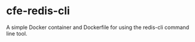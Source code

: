 # cfe-redis-cli

A simple Docker container and Dockerfile for using the redis-cli command line tool.